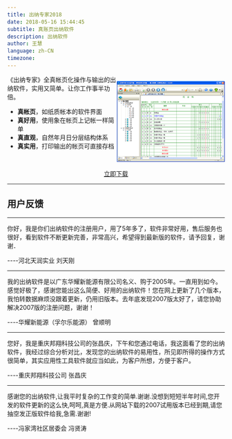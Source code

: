 ```yaml
---
title: 出纳专家2018
date: 2018-05-16 15:44:45
subtitle: 真账页出纳软件
description: 出纳软件
author: 王慧
language: zh-CN
timezone:
---
```


<div style ="float:right">

![出纳专家--始于2001年](./small_zhangben.png )


</div>

《出纳专家》全真帐页化操作与输出的出纳软件，实用又简单。让你工作事半功倍。

* **真帐页**，如纸质帐本的软件界面
* **真好用**，使用象在帐页上记帐一样简单
* **真直观**，自然年月日分层结构体系
* **真实用**，打印输出的帐页可直接存档

<div style ="clear:both" align="center">
        <a href="http://down.ichuna.com/cnzjhh_setup.exe" alt="" title="立即下载《出纳专家2018》" id="download">立即下载</a>
</div>

---
## 用户反馈
---

你好，我是你们出纳软件的注册用户，用了5年多了，软件非常好用，售后服务也很好，看到软件不断更新完善，非常高兴，希望得到最新版的软件，请予回复，谢谢．

    
----河北天润实业 刘天刚

---
我的出纳软件是以广东华耀新能源有限公司名义、购于2005年。一直用到如今。感觉好极了，感谢您能出这么简便、好用的出纳软件！您在网上更新了几个版本，我怕转数据麻烦没跟着更新，仍用旧版本。去年底发现2007版太好了，请您协助解决2007版的注册问题，谢谢！

----华耀新能源（孚尔乐能源） 曾顺明


---
您好，我是重庆邦翔科技公司的张昌庆，下午和您通过电话，我这面看了您的出纳软件，我经过综合分析对比，发现您的出纳软件的易用性，所见即所得的操作方式很简单，其实应用性工具软件就应当如此，为客户所想，方便于客户。 
    
----重庆邦翔科技公司 张昌庆


--- 
感谢您的出纳软件,让我平时复杂的工作变的简单.谢谢.没想到短短半年时间,您开发的软件更新的这么快,呵呵,真是方便.从网站下载的2007试用版本已经到期,请您抽空发正版软件给我,急需.谢谢!

----冯家湾社区居委会 冯贤涛
